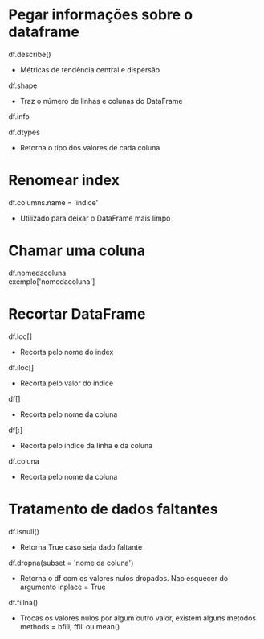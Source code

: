 # Pegar informações sobre o dataframe
df.describe()<br>
- Métricas de tendência central e dispersão<br>

df.shape<br>
- Traz o número de linhas e colunas do DataFrame<br>

df.info

df.dtypes
- Retorna o tipo dos valores de cada coluna

# Renomear index
df.columns.name = 'indice'
- Utilizado para deixar o DataFrame mais limpo

# Chamar uma coluna
df.nomedacoluna<br>
exemplo['nomedacoluna']

# Recortar DataFrame
df.loc[]
- Recorta pelo nome do index

df.iloc[]
- Recorta pelo valor do indice

df[]
- Recorta pelo nome da coluna

df[:]
- Recorta pelo indice da linha e da coluna

df.coluna
- Recorta pelo nome da coluna

# Tratamento de dados faltantes
df.isnull()
- Retorna True caso seja dado faltante

df.dropna(subset = 'nome da coluna')
- Retorna o df com os valores nulos dropados. Nao esquecer do argumento inplace = True

df.fillna()
- Trocas os valores nulos por algum outro valor, existem alguns metodos methods = bfill, ffill ou mean()
